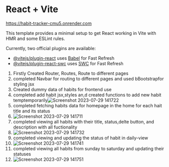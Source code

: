 # React + Vite

https://habit-tracker-cmu5.onrender.com

This template provides a minimal setup to get React working in Vite with HMR and some ESLint rules.

Currently, two official plugins are available:

- [@vitejs/plugin-react](https://github.com/vitejs/vite-plugin-react/blob/main/packages/plugin-react/README.md) uses [Babel](https://babeljs.io/) for Fast Refresh
- [@vitejs/plugin-react-swc](https://github.com/vitejs/vite-plugin-react-swc) uses [SWC](https://swc.rs/) for Fast Refresh
1) Firstly Created Router, Routes, Route to different pages
2) completed Navbar for routing to different pages and used bBootstrapfor styling jsx
3) Created dummy data of habits for frontend use
4) completed add habit jsx,styles an,d created functions to add new habit temptemporarily![Screenshot 2023-07-29 141722](https://github.com/Manohar7730/habitTrack-react/assets/120391462/3892f68f-1573-4221-bed5-6039adbf3fed)
6) completed fetching habits data for homepage in the home for each hait title and its status
7) ![Screenshot 2023-07-29 141711](https://github.com/Manohar7730/habitTrack-react/assets/120391462/f3bf9240-7544-4c0a-8034-b9a320343c24)
8) completed viewing all habits with their title, status,delte button, and description with all fuctionality
9) ![Screenshot 2023-07-29 141732](https://github.com/Manohar7730/habitTrack-react/assets/120391462/e23b388e-b2ed-401d-aa2c-e3ac8105fcb8)
10) completed viewing and updating the status of habit in daily-view
11) ![Screenshot 2023-07-29 141741](https://github.com/Manohar7730/habitTrack-react/assets/120391462/d669c9d9-fdf2-47db-ba49-f18d77374137)
12) completed viewing all habits from sunday to saturday and updating their statuses
13) ![Screenshot 2023-07-29 141751](https://github.com/Manohar7730/habitTrack-react/assets/120391462/c1d6224b-f84e-41cc-9802-39029c0dd51e)


